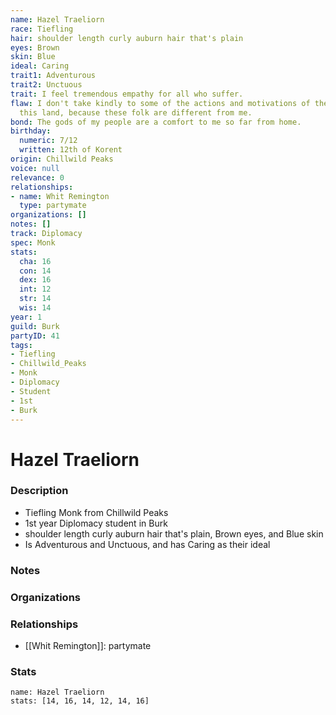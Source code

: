 ```yaml
---
name: Hazel Traeliorn
race: Tiefling
hair: shoulder length curly auburn hair that's plain
eyes: Brown
skin: Blue
ideal: Caring
trait1: Adventurous
trait2: Unctuous
trait: I feel tremendous empathy for all who suffer.
flaw: I don't take kindly to some of the actions and motivations of the people of
  this land, because these folk are different from me.
bond: The gods of my people are a comfort to me so far from home.
birthday:
  numeric: 7/12
  written: 12th of Korent
origin: Chillwild Peaks
voice: null
relevance: 0
relationships:
- name: Whit Remington
  type: partymate
organizations: []
notes: []
track: Diplomacy
spec: Monk
stats:
  cha: 16
  con: 14
  dex: 16
  int: 12
  str: 14
  wis: 14
year: 1
guild: Burk
partyID: 41
tags:
- Tiefling
- Chillwild_Peaks
- Monk
- Diplomacy
- Student
- 1st
- Burk
---
```

# Hazel Traeliorn
### Description
- Tiefling Monk from Chillwild Peaks
- 1st year Diplomacy student in Burk
- shoulder length curly auburn hair that's plain, Brown eyes, and Blue skin
- Is Adventurous and Unctuous, and has Caring as their ideal

### Notes

### Organizations

### Relationships
- [[Whit Remington]]: partymate

### Stats
```statblock
name: Hazel Traeliorn
stats: [14, 16, 14, 12, 14, 16]
```